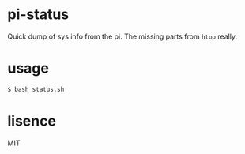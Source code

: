 # pi-status
Quick dump of sys info from the pi. The missing parts from `htop` really.

# usage
```bash
$ bash status.sh
```

# lisence
MIT
